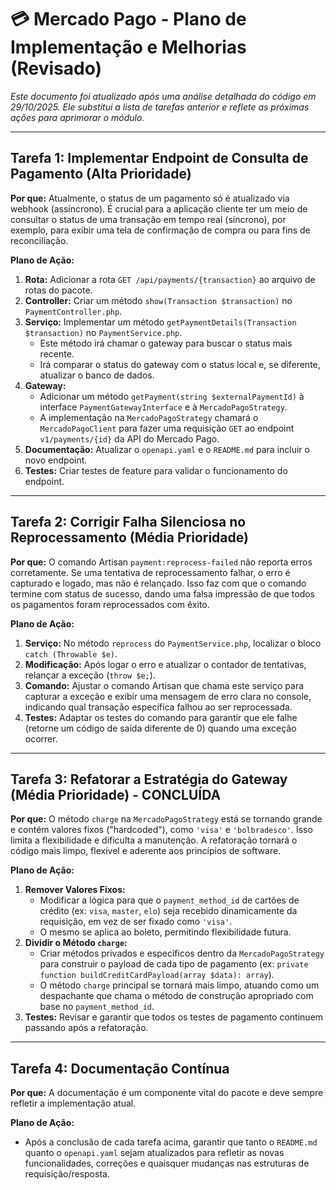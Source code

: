 # 💳 Mercado Pago - Plano de Implementação e Melhorias (Revisado)

*Este documento foi atualizado após uma análise detalhada do código em 29/10/2025. Ele substitui a lista de tarefas anterior e reflete as próximas ações para aprimorar o módulo.*

---

## Tarefa 1: Implementar Endpoint de Consulta de Pagamento (Alta Prioridade)

**Por que:** Atualmente, o status de um pagamento só é atualizado via webhook (assíncrono). É crucial para a aplicação cliente ter um meio de consultar o status de uma transação em tempo real (síncrono), por exemplo, para exibir uma tela de confirmação de compra ou para fins de reconciliação.

**Plano de Ação:**
1.  **Rota:** Adicionar a rota `GET /api/payments/{transaction}` ao arquivo de rotas do pacote.
2.  **Controller:** Criar um método `show(Transaction $transaction)` no `PaymentController.php`.
3.  **Serviço:** Implementar um método `getPaymentDetails(Transaction $transaction)` no `PaymentService.php`.
    - Este método irá chamar o gateway para buscar o status mais recente.
    - Irá comparar o status do gateway com o status local e, se diferente, atualizar o banco de dados.
4.  **Gateway:**
    - Adicionar um método `getPayment(string $externalPaymentId)` à interface `PaymentGatewayInterface` e à `MercadoPagoStrategy`.
    - A implementação na `MercadoPagoStrategy` chamará o `MercadoPagoClient` para fazer uma requisição `GET` ao endpoint `v1/payments/{id}` da API do Mercado Pago.
5.  **Documentação:** Atualizar o `openapi.yaml` e o `README.md` para incluir o novo endpoint.
6.  **Testes:** Criar testes de feature para validar o funcionamento do endpoint.

---

## Tarefa 2: Corrigir Falha Silenciosa no Reprocessamento (Média Prioridade)

**Por que:** O comando Artisan `payment:reprocess-failed` não reporta erros corretamente. Se uma tentativa de reprocessamento falhar, o erro é capturado e logado, mas não é relançado. Isso faz com que o comando termine com status de sucesso, dando uma falsa impressão de que todos os pagamentos foram reprocessados com êxito.

**Plano de Ação:**
1.  **Serviço:** No método `reprocess` do `PaymentService.php`, localizar o bloco `catch (Throwable $e)`.
2.  **Modificação:** Após logar o erro e atualizar o contador de tentativas, relançar a exceção (`throw $e;`).
3.  **Comando:** Ajustar o comando Artisan que chama este serviço para capturar a exceção e exibir uma mensagem de erro clara no console, indicando qual transação específica falhou ao ser reprocessada.
4.  **Testes:** Adaptar os testes do comando para garantir que ele falhe (retorne um código de saída diferente de 0) quando uma exceção ocorrer.

---

## Tarefa 3: Refatorar a Estratégia do Gateway (Média Prioridade) - **CONCLUÍDA**

**Por que:** O método `charge` na `MercadoPagoStrategy` está se tornando grande e contém valores fixos ("hardcoded"), como `'visa'` e `'bolbradesco'`. Isso limita a flexibilidade e dificulta a manutenção. A refatoração tornará o código mais limpo, flexível e aderente aos princípios de software.

**Plano de Ação:**
1.  **Remover Valores Fixos:**
    - Modificar a lógica para que o `payment_method_id` de cartões de crédito (ex: `visa`, `master`, `elo`) seja recebido dinamicamente da requisição, em vez de ser fixado como `'visa'`.
    - O mesmo se aplica ao boleto, permitindo flexibilidade futura.
2.  **Dividir o Método `charge`:**
    - Criar métodos privados e específicos dentro da `MercadoPagoStrategy` para construir o payload de cada tipo de pagamento (ex: `private function buildCreditCardPayload(array $data): array`).
    - O método `charge` principal se tornará mais limpo, atuando como um despachante que chama o método de construção apropriado com base no `payment_method_id`.
3.  **Testes:** Revisar e garantir que todos os testes de pagamento continuem passando após a refatoração.

---

## Tarefa 4: Documentação Contínua

**Por que:** A documentação é um componente vital do pacote e deve sempre refletir a implementação atual.

**Plano de Ação:**
- Após a conclusão de cada tarefa acima, garantir que tanto o `README.md` quanto o `openapi.yaml` sejam atualizados para refletir as novas funcionalidades, correções e quaisquer mudanças nas estruturas de requisição/resposta.

